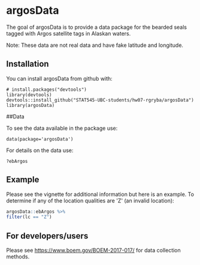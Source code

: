 # argosData

The goal of argosData is to provide a data package for the bearded seals tagged with 
Argos satellite tags in Alaskan waters.

Note: These data are not real data and have fake latitude and longitude.

## Installation

You can install argosData from github with:

```{r}
# install.packages("devtools")
library(devtools)
devtools::install_github("STAT545-UBC-students/hw07-rgryba/argosData")
library(argosData)
```

##Data

To see the data available in the package use:

```{r}
data(package='argosData')
```

For details on the data use:

```{r}
?ebArgos
```

## Example

Please see the vignette for additional information but here is an example.
To determine if any of the location qualities are 'Z' (an invalid location):

``` r
argosData::ebArgos %>%
filter(lc == "Z")
```

## For developers/users

Please see https://www.boem.gov/BOEM-2017-017/ for data collection methods.
